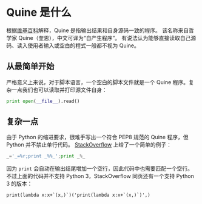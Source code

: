 # Quine 是什么

根据[维基百科][0]解释，Quine 是指输出结果和自身源码一致的程序。
该名称来自哲学家 Quine（奎恩），中文可译为“自产生程序”。
有说法认为能够直接读取自己源码、读入使用者输入或空白的程式一般都不视为 Quine。

## 从最简单开始

严格意义上来说，对于脚本语言，一个空白的脚本文件就是一个 Quine 程序。复杂一点我们也可以读取并打印源文件自身：

```python
print open(__file__).read()
```


## 复杂一点

由于 Python 的缩进要求，很难手写出一个符合 PEP8 规范的 Quine 程序，但 Python 并不禁止单行代码。
[StackOverflow](http://stackoverflow.com/questions/6223285/shortest-python-quine)
上给了一个简单的例子：

```python
_='_=%r;print _%%_';print _%_

```

因为 ``print`` 会自动在输出结尾增加一个空行，因此代码中也需要匹配一个空行。
不过上面的代码并不支持 Python 3，StackOverflow 同页还有一个支持 Python 3 的版本：

```
print(lambda x:x+`(x,)`)('print(lambda x:x+`(x,)`)',)

```

[0]: https://en.wikipedia.org/wiki/Quine_(computing) "Quine"

